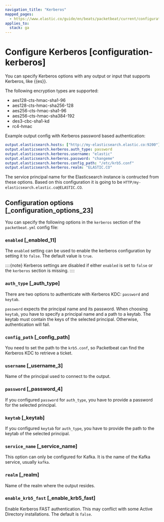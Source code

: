 ```yaml
---
navigation_title: "Kerberos"
mapped_pages:
  - https://www.elastic.co/guide/en/beats/packetbeat/current/configuration-kerberos.html
applies_to:
  stack: ga
---
```


# Configure Kerberos [configuration-kerberos]


You can specify Kerberos options with any output or input that supports Kerberos, like {{es}}.

The following encryption types are supported:

* aes128-cts-hmac-sha1-96
* aes128-cts-hmac-sha256-128
* aes256-cts-hmac-sha1-96
* aes256-cts-hmac-sha384-192
* des3-cbc-sha1-kd
* rc4-hmac

Example output config with Kerberos password based authentication:

```yaml
output.elasticsearch.hosts: ["http://my-elasticsearch.elastic.co:9200"]
output.elasticsearch.kerberos.auth_type: password
output.elasticsearch.kerberos.username: "elastic"
output.elasticsearch.kerberos.password: "changeme"
output.elasticsearch.kerberos.config_path: "/etc/krb5.conf"
output.elasticsearch.kerberos.realm: "ELASTIC.CO"
```

The service principal name for the Elasticsearch instance is contructed from these options. Based on this configuration it is going to be `HTTP/my-elasticsearch.elastic.co@ELASTIC.CO`.


## Configuration options [_configuration_options_23]

You can specify the following options in the `kerberos` section of the `packetbeat.yml` config file:


### `enabled` [_enabled_11]

The `enabled` setting can be used to enable the kerberos configuration by setting it to `false`. The default value is `true`.

::::{note}
Kerberos settings are disabled if either `enabled` is set to `false` or the `kerberos` section is missing.
::::



### `auth_type` [_auth_type]

There are two options to authenticate with Kerberos KDC: `password` and `keytab`.

`password` expects the principal name and its password. When choosing `keytab`, you have to specify a principal name and a path to a keytab. The keytab must contain the keys of the selected principal. Otherwise, authentication will fail.


### `config_path` [_config_path]

You need to set the path to the `krb5.conf`, so Packetbeat can find the Kerberos KDC to retrieve a ticket.


### `username` [_username_3]

Name of the principal used to connect to the output.


### `password` [_password_4]

If you configured `password` for `auth_type`, you have to provide a password for the selected principal.


### `keytab` [_keytab]

If you configured `keytab` for `auth_type`, you have to provide the path to the keytab of the selected principal.


### `service_name` [_service_name]

This option can only be configured for Kafka. It is the name of the Kafka service, usually `kafka`.


### `realm` [_realm]

Name of the realm where the output resides.


### `enable_krb5_fast` [_enable_krb5_fast]

Enable Kerberos FAST authentication. This may conflict with some Active Directory installations. The default is `false`.

